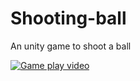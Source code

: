 # Shooting-ball
An unity game to shoot a ball

[![Game play video](https://img.youtube.com/vi/SeAlzzOviHA/0.jpg)](https://www.youtube.com/watch?v=SeAlzzOviHA)
